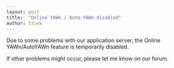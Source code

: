 ```yaml
---
layout: post
title:  "Online YAWn / Auto-YAWn disabled"
author: tziek
---
```

Due to some problems with our application server, the Online YAWn/AutoYAWn feature is temporarily disabled. 

If other problems might occur, please let me know on our forum.